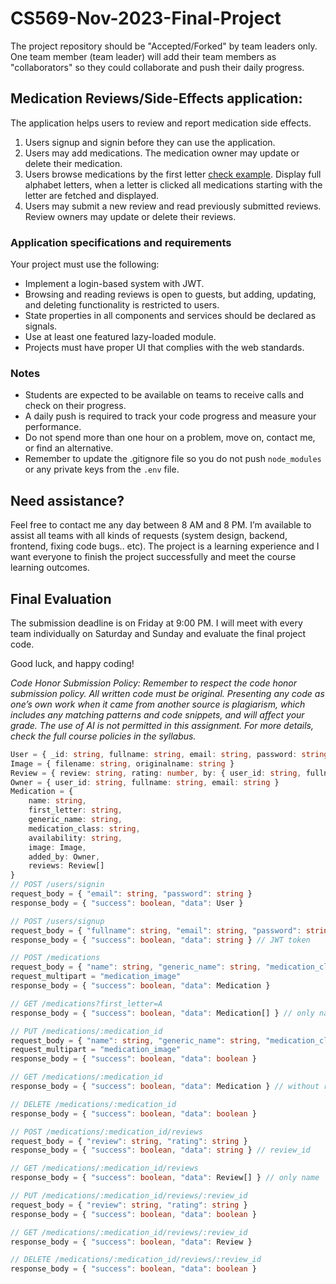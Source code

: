 # CS569-Nov-2023-Final-Project
The project repository should be "Accepted/Forked" by team leaders only. One team member (team leader) will add their team members as "collaborators" so they could collaborate and push their daily progress.

## Medication Reviews/Side-Effects application:
The application helps users to review and report medication side effects.
1. Users signup and signin before they can use the application.
2. Users may add medications. The medication owner may update or delete their medication.
3. Users browse medications by the first letter [check example](https://www.drugs.com/drug_information.html). Display full alphabet letters, when a letter is clicked all medications starting with the letter are fetched and displayed.
4. Users may submit a new review and read previously submitted reviews. Review owners may update or delete their reviews.
  
### Application specifications and requirements
Your project must use the following:  
* Implement a login-based system with JWT.  
* Browsing and reading reviews is open to guests, but adding, updating, and deleting functionality is restricted to users.
* State properties in all components and services should be declared as signals.
* Use at least one featured lazy-loaded module.
* Projects must have proper UI that complies with the web standards.
   
### Notes
* Students are expected to be available on teams to receive calls and check on their progress.
* A daily push is required to track your code progress and measure your performance. 
* Do not spend more than one hour on a problem, move on, contact me, or find an alternative.
* Remember to update the .gitignore file so you do not push `node_modules` or any private keys from the `.env` file. 

## Need assistance?

Feel free to contact me any day between 8 AM and 8 PM. I’m available to assist all teams with all kinds of requests (system design, backend, frontend, fixing code bugs.. etc). The project is a learning experience and I want everyone to finish the project successfully and meet the course learning outcomes.

## Final Evaluation 

The submission deadline is on Friday at 9:00 PM. I will meet with every team individually on Saturday and Sunday and evaluate the final project code.  

Good luck, and happy coding!

_Code Honor Submission Policy: Remember to respect the code honor submission policy. All written code must be original. Presenting any code as one’s own work when it came from another source is plagiarism, which includes any matching patterns and code snippets, and will affect your grade. The use of AI is not permitted in this assignment. For more details, check the full course policies in the syllabus._

```typescript
User = { _id: string, fullname: string, email: string, password: string }
Image = { filename: string, originalname: string }
Review = { review: string, rating: number, by: { user_id: string, fullname: string }, date: number }
Owner = { user_id: string, fullname: string, email: string }
Medication = {
    name: string,
    first_letter: string,
    generic_name: string,
    medication_class: string,
    availability: string,
    image: Image,
    added_by: Owner,
    reviews: Review[]
}
// POST /users/signin
request_body = { "email": string, "password": string }
response_body = { "success": boolean, "data": User }

// POST /users/signup
request_body = { "fullname": string, "email": string, "password": string }
response_body = { "success": boolean, "data": string } // JWT token

// POST /medications
request_body = { "name": string, "generic_name": string, "medication_class": string, "availability": string }
request_multipart = "medication_image"
response_body = { "success": boolean, "data": Medication }

// GET /medications?first_letter=A
response_body = { "success": boolean, "data": Medication[] } // only name

// PUT /medications/:medication_id
request_body = { "name": string, "generic_name": string, "medication_class": string, "availability": string }
request_multipart = "medication_image"
response_body = { "success": boolean, "data": boolean }

// GET /medications/:medication_id
response_body = { "success": boolean, "data": Medication } // without reviews

// DELETE /medications/:medication_id
response_body = { "success": boolean, "data": boolean }

// POST /medications/:medication_id/reviews
request_body = { "review": string, "rating": string }
response_body = { "success": boolean, "data": string } // review_id

// GET /medications/:medication_id/reviews
response_body = { "success": boolean, "data": Review[] } // only name

// PUT /medications/:medication_id/reviews/:review_id
request_body = { "review": string, "rating": string }
response_body = { "success": boolean, "data": boolean }

// GET /medications/:medication_id/reviews/:review_id
response_body = { "success": boolean, "data": Review }

// DELETE /medications/:medication_id/reviews/:review_id
response_body = { "success": boolean, "data": boolean }
```
